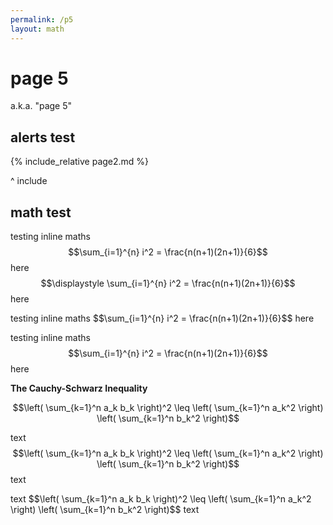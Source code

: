 ```yaml
---
permalink: /p5
layout: math
---
```


# page 5

a.k.a. "page 5"

## alerts test

{% include_relative page2.md %}

^ include

## math test

testing inline maths $$\sum_{i=1}^{n} i^2 = \frac{n(n+1)(2n+1)}{6}$$ here $$\displaystyle \sum_{i=1}^{n} i^2 = \frac{n(n+1)(2n+1)}{6}$$ here

testing inline maths \$$\sum_{i=1}^{n} i^2 = \frac{n(n+1)(2n+1)}{6}$$ here

testing inline maths $$\sum_{i=1}^{n} i^2 = \frac{n(n+1)(2n+1)}{6}$$ here

**The Cauchy-Schwarz Inequality**

$$\left( \sum_{k=1}^n a_k b_k \right)^2 \leq \left( \sum_{k=1}^n a_k^2 \right) \left( \sum_{k=1}^n b_k^2 \right)$$

text $$\left( \sum_{k=1}^n a_k b_k \right)^2 \leq \left( \sum_{k=1}^n a_k^2 \right) \left( \sum_{k=1}^n b_k^2 \right)$$ text

text \$$\left( \sum_{k=1}^n a_k b_k \right)^2 \leq \left( \sum_{k=1}^n a_k^2 \right) \left( \sum_{k=1}^n b_k^2 \right)$$ text

